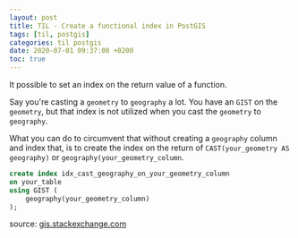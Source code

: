 ```yaml
---
layout: post
title: TIL - Create a functional index in PostGIS
tags: [til, postgis]
categories: til postgis
date: 2020-07-01 09:37:00 +0200
toc: true
---
```



It possible to set an index on the return value of a function.

Say you're casting a `geometry` to `geography` a lot. You have an `GIST` on the `geometry`, but that index is not utilized when you cast the `geometry` to `geography`. 

What you can do to circumvent that without creating a `geography` column and index that, is to create the index on the return of `CAST(your_geometry AS geography)` or `geography(your_geometry_column`.

```sql
create index idx_cast_geography_on_your_geometry_column 
on your_table 
using GIST (
	geography(your_geometry_column)
);
```

source: [gis.stackexchange.com](https://gis.stackexchange.com/a/247131)